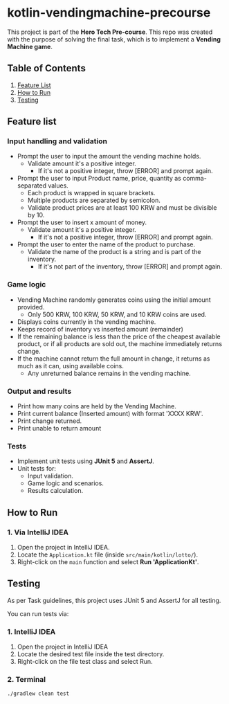 # kotlin-vendingmachine-precourse

This project is part of the **Hero Tech Pre-course**. This repo was created with the purpose of solving the final task, 
which is to implement a **Vending Machine game**. 

## Table of Contents 

1. [Feature List](#feature-list-)
2. [How to Run](#how-to-run)
3. [Testing](#testing)

## Feature list 

### Input handling and validation
- Prompt the user to input the amount the vending machine holds.
  - Validate amount it's a positive integer.
      - If it's not a positive integer, throw [ERROR] and prompt again.
- Prompt the user to input Product name, price, quantity as comma-separated values.
    - Each product is wrapped in square brackets.
    - Multiple products are separated by semicolon.
    - Validate product prices are at least 100 KRW and must be divisible by 10.
- Prompt the user to insert x amount of money.
  - Validate amount it's a positive integer.
      - If it's not a positive integer, throw [ERROR] and prompt again.
- Prompt the user to enter the name of the product to purchase. 
  - Validate the name of the product is a string and is part of the inventory. 
    - If it's not part of the inventory, throw [ERROR] and prompt again. 

### Game logic
- Vending Machine randomly generates coins using the initial amount provided.
  - Only 500 KRW, 100 KRW, 50 KRW, and 10 KRW coins are used.
- Displays coins currently in the vending machine.
- Keeps record of inventory vs inserted amount (remainder)
- If the remaining balance is less than the price of the cheapest available product, or if all products are sold out, the machine immediately returns change.
- If the machine cannot return the full amount in change, it returns as much as it can, using available coins.
  - Any unreturned balance remains in the vending machine.

### Output and results
- Print how many coins are held by the Vending Machine.
- Print current balance (Inserted amount) with format 'XXXX KRW'.
- Print change returned.
- Print unable to return amount 

### Tests
- Implement unit tests using **JUnit 5** and **AssertJ**.
- Unit tests for:
    - Input validation.
    - Game logic and scenarios.
    - Results calculation.

## How to Run

### 1. Via IntelliJ IDEA
1. Open the project in IntelliJ IDEA.
2. Locate the `Application.kt` file (inside `src/main/kotlin/lotto/`).
3. Right-click on the `main` function and select **Run 'ApplicationKt'**.

## Testing

As per Task guidelines, this project uses JUnit 5 and AssertJ for all testing.

You can run tests via:

### 1. IntelliJ IDEA
1. Open the project in IntelliJ IDEA
2. Locate the desired test file inside the test directory.
3. Right-click on the file test class and select Run.

### 2. Terminal

```bash
./gradlew clean test
```